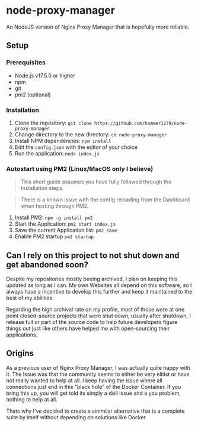 # node-proxy-manager
An NodeJS version of Nginx Proxy Manager that is hopefully more reliable.

## Setup

### Prerequisites

- Node.js v17.5.0 or higher
- npm
- git
- pm2 (optional)

### Installation

1. Clone the repository: `git clone https://github.com/hammer1279/node-proxy-manager`
2. Change directory to the new directory: `cd node-proxy-manager`
3. Install NPM dependencies: `npm install`
4. Edit the `config.json` with the editor of your choice
5. Run the application: `node index.js`

### Autostart using PM2 (Linux/MacOS only I believe)

> This short guide assumes you have fully followed through the Installation steps.

> There is a known issue with the config reloading from the Dashboard when hosting through PM2.

1. Install PM2: `npm -g install pm2`
2. Start the Application: `pm2 start index.js`
3. Save the current Application list: `pm2 save`
4. Enable PM2 startup `pm2 startup`

## Can I rely on this project to not shut down and get abandoned soon?
Despite my repositories mostly beeing archived, I plan on keeping this updated as long as I can. My own Websites all depend on this software, so I always have a incentive to develop this further and keep it maintained to the best of my abilities.

Regarding the high archival rate on my profile, most of those were at one point closed-source projects that were shut down, usually after shutdown, I release full or part of the source code to help future developers figure things out just like others have helped me with open-sourcing their applications.

## Origins
As a previous user of Nginx Proxy Manager, I was actually quite happy with it.
The Issue was that the community seems to either be very elitist or have not really wanted to help at all.
I keep having the issue where all connections just end in this "black hole" of the Docker Container. If you bring this up, you will get told its simply a skill issue and a you problem, nothing to help at all.

Thats why I've decided to create a simmilar alternative that is a complete suite by itself without depending on solutions like Docker